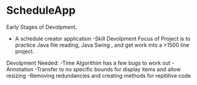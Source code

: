 # ScheduleApp
Early Stages of Devolpment.
- A schedule creator application
-Skill Devolpment Focus of Project is to practice Java file reading, Java Swing , and get work into a >1500 line project.

Devolpment Needed:
-Time Algorithim has a few bugs to work out
-Annotation
-Transfer to no specific bounds for display items and allow resizing
-Removing redundancies and creating methods for repititive code


